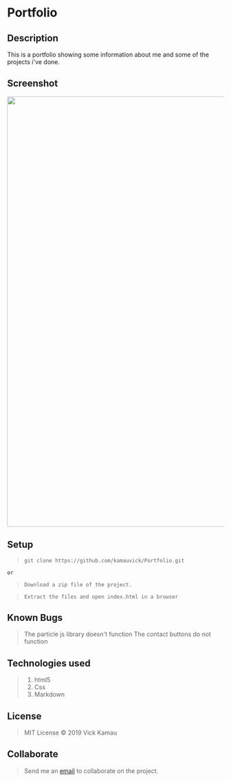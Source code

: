 # Portfolio

## Description
  This is a portfolio showing some information about me and some of the projects i've done.

## Screenshot
<img src="https://github.com/kamauvick/image/blob/master/shot.png?raw=true" width="1000">

## Setup
> ``git clone https://github.com/kamauvick/Portfolio.git``

``or``

> ``Download a zip file of the project.``

> ``Extract the files and open index.html in a browser``

## Known Bugs
  > The particle js library doesn't function
  > The contact buttons do not function

## Technologies used
  > 1. html5
  > 2. Css
  > 3. Markdown

## License
  > MIT License &copy; 2019 Vick Kamau

## Collaborate
  > Send me an [email](waichigovick@gmail.com) to collaborate on the project.
